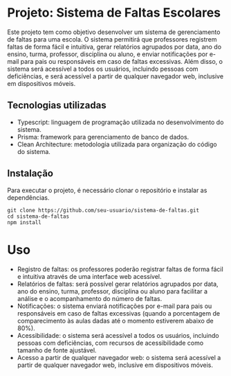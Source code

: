 # Projeto: Sistema de Faltas Escolares

Este projeto tem como objetivo desenvolver um sistema de gerenciamento de faltas para uma escola. O sistema permitirá que professores registrem faltas de forma fácil e intuitiva, gerar relatórios agrupados por data, ano do ensino, turma, professor, disciplina ou aluno, e enviar notificações por e-mail para pais ou responsáveis em caso de faltas excessivas. Além disso, o sistema será acessível a todos os usuários, incluindo pessoas com deficiências, e será acessível a partir de qualquer navegador web, inclusive em dispositivos móveis.

## Tecnologias utilizadas

- Typescript: linguagem de programação utilizada no desenvolvimento do sistema.
- Prisma: framework para gerenciamento de banco de dados.
- Clean Architecture: metodologia utilizada para organização do código do sistema.

## Instalação

Para executar o projeto, é necessário clonar o repositório e instalar as dependências.

```
git clone https://github.com/seu-usuario/sistema-de-faltas.git
cd sistema-de-faltas
npm install
```

# Uso

- Registro de faltas: os professores poderão registrar faltas de forma fácil e intuitiva através de uma interface web acessível.
- Relatórios de faltas: será possível gerar relatórios agrupados por data, ano do ensino, turma, professor, disciplina ou aluno para facilitar a análise e o acompanhamento do número de faltas.
- Notificações: o sistema enviará notificações por e-mail para pais ou responsáveis em caso de faltas excessivas (quando a porcentagem de comparecimento às aulas dadas até o momento estiverem abaixo de 80%).
- Acessibilidade: o sistema será acessível a todos os usuários, incluindo pessoas com deficiências, com recursos de acessibilidade como tamanho de fonte ajustável.
- Acesso a partir de qualquer navegador web: o sistema será acessível a partir de qualquer navegador web, inclusive em dispositivos móveis.
